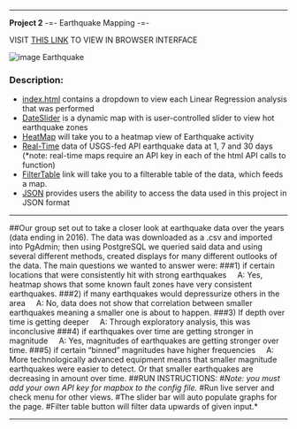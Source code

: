
---
__Project 2__  -=- Earthquake Mapping -=-

VISIT [THIS LINK](https://contourdesign.github.io/project-2/index.html) TO VIEW IN BROWSER INTERFACE

![image Earthquake](https://www.safetyandhealthmagazine.com/ext/resources/images/2021/03-mar/earthquakes.jpg?1613405082)

### Description:

- [index.html](https://contourdesign.github.io/project-2/index.html) contains a dropdown to view each Linear Regression analysis that was performed
- [DateSlider]() is a dynamic map with is user-controlled slider to view hot earthquake zones
- [HeatMap]() will take you to a heatmap view of Earthquake activity
- [Real-Time](https://contourdesign.github.io/project-2/1day.html) data of USGS-fed API earthquake data at 1, 7 and 30 days (*note: real-time maps require an API key in each of the html API calls to function)
- [FilterTable](https://contourdesign.github.io/project-2/tinahtmlpushto/index.html) link will take you to a filterable table of the data, which feeds a map.
- [JSON](https://contourdesign.github.io/project-2/output2.json) provides users the ability to access the data used in this project in JSON format

---

##Our group set out to take a closer look at earthquake data over the years (data ending in 2016). The data was downloaded as a .csv and imported into PgAdmin; then using PostgreSQL we queried said data and using several different methods, created displays for many different outlooks of the data. The main questions we wanted to answer were:
###1) if certain locations that were consistently hit with strong earthquakes
&nbsp;&nbsp;&nbsp;&nbsp;A: Yes, heatmap shows that some known fault zones have very consistent earthquakes. 
###2) if many earthquakes would depressurize others in the area
&nbsp;&nbsp;&nbsp;&nbsp;A: No, data does not show that correlation between smaller earthquakes meaning a smaller one is about to happen.
###3) If depth over time is getting deeper
&nbsp;&nbsp;&nbsp;&nbsp;A: Through exploratory analysis, this was inconclusive
###4) if earthquakes over time are getting stronger in magnitude
&nbsp;&nbsp;&nbsp;&nbsp;A: Yes, magnitudes of earthquakes are getting stronger over time.
###5) if certain “binned” magnitudes have higher frequencies
&nbsp;&nbsp;&nbsp;&nbsp;A: More technologically advanced equipment means that smaller magnitude earthquakes were easier to detect. Or that smaller earthquakes are decreasing in amount over time.
##RUN INSTRUCTIONS:
#*Note: you must add your own API key for mapbox to the config file.*
#Run live server and check menu for other views. 
#The slider bar will auto populate graphs for the page. 
#Filter table button will filter data upwards of given input.*  

***

